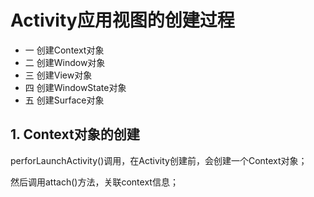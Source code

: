 # Activity应用视图的创建过程



- 一 创建Context对象
- 二 创建Window对象
- 三 创建View对象
- 四 创建WindowState对象
- 五 创建Surface对象



## 1. Context对象的创建

perforLaunchActivity()调用，在Activity创建前，会创建一个Context对象；

然后调用attach()方法，关联context信息；